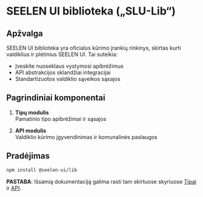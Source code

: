 # **SEELEN UI biblioteka („SLU-Lib“)**

## Apžvalga

SEELEN UI biblioteka yra oficialus kūrimo įrankių rinkinys, skirtas kurti valdiklius ir plėtinius SEELEN UI. Tai suteikia:

* Įveskite nuoseklaus vystymosi apibrėžimus
* API abstrakcijos sklandžiai integracijai
* Standartizuotos valdiklio sąveikos sąsajos

## Pagrindiniai komponentai

1. **Tipų modulis**\
   Pamatinio tipo apibrėžimai ir sąsajos

2. **API modulis**\
   Valdiklio kūrimo įgyvendinimas ir komunalinės paslaugos

## Pradėjimas

```bash
npm install @seelen-ui/lib
```

**PASTABA**: Išsamią dokumentaciją galima rasti tam skirtuose skyriuose [Tipai](./library-types) ir [API](./library-api).
